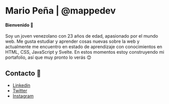 # Mario Peña | @mappedev

#### Bienvenido 👋

Soy un joven venezolano con 23 años de edad, apasionado por el mundo web. Me gusta estudiar y aprender cosas nuevas sobre la web y actualmente me encuentro en estado de aprendizaje con conocimientos en HTML, CSS, JavaScript y Svelte. En estos momentos estoy construyendo mi portafolio, así que muy pronto lo verás :blush:

## Contacto :iphone:
- [Linkedin](https://www.linkedin.com/in/mario-jesus-pe%C3%B1a-prado-89319a1a9/)
- [Twitter](https://twitter.com/mappedev)
- [Instagram](https://www.instagram.com/mappedev/)
